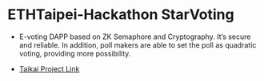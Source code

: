 # ETHTaipei-Hackathon StarVoting 

- E-voting DAPP based on ZK Semaphore and Cryptography. It’s secure and reliable. In addition, poll makers are able to set the poll as quadratic voting, providing more possibility.

- [Taikai Project Link](https://taikai.network/ethtaipei/hackathons/hackathon/projects/clgruv8nx1497001yvdlzf0ii1/idea)
